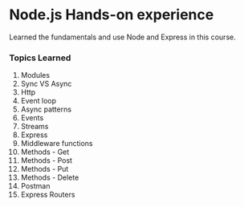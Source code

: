 # Node.js Hands-on experience

<p>Learned the fundamentals and use Node and Express in this course.</p>

<h3>Topics Learned</h3>

<ol>
<li>Modules</li>
<li>Sync VS Async</li>
<li>Http</li>
<li>Event loop</li>
<li>Async patterns</li>
<li>Events</li>
<li>Streams</li>
<li>Express</li>
<li>Middleware functions</li>
<li>Methods - Get</li>
<li>Methods - Post</li>
<li>Methods - Put</li>
<li>Methods - Delete</li>
<li>Postman</li>
<li>Express Routers</li>
</ol>
